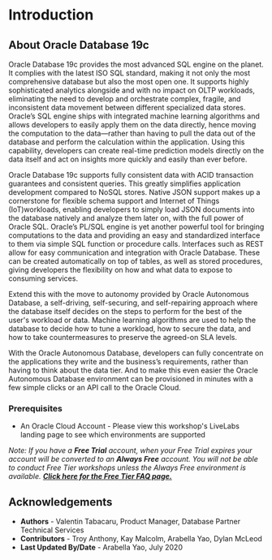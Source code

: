 # Introduction

## **About Oracle Database 19c** ##

Oracle Database 19c provides the most advanced SQL engine on the planet. It complies with the latest ISO SQL standard, making it not only the most comprehensive database but also the most open one. It supports highly sophisticated analytics alongside and with no impact on OLTP workloads, eliminating the need to develop and orchestrate complex, fragile, and inconsistent data movement between different specialized data stores. Oracle’s SQL engine ships with integrated machine learning algorithms and allows developers to easily apply them on the data directly, hence moving the computation to the data—rather than having to pull the data out of the database and perform the calculation within the application. Using this capability, developers can create real-time prediction models directly on the data itself and act on insights more quickly and easily than ever before.

[](youtube:LcsPSJrZDrI)

Oracle Database 19c supports fully consistent data with ACID transaction guarantees and consistent queries. This greatly simplifies application development compared to NoSQL stores. Native JSON support makes up a cornerstone for flexible schema support and Internet of Things (IoT)workloads, enabling developers to simply load JSON documents into the database natively and analyze them later on, with the full power of Oracle SQL. Oracle’s PL/SQL engine is yet another powerful tool for bringing computations to the data and providing an easy and standardized interface to them via simple SQL function or procedure calls. Interfaces such as REST allow for easy communication and integration with Oracle Database. These can be created automatically on top of tables, as well as stored procedures, giving developers the flexibility on how and what data to expose to consuming services.

Extend this with the move to autonomy provided by Oracle Autonomous Database, a self-driving, self-securing, and self-repairing approach where the database itself decides on the steps to perform for the best of the user's workload or data. Machine learning algorithms are used to help the database to decide how to tune a workload, how to secure the data, and how to take countermeasures to preserve the agreed-on SLA levels.

With the Oracle Autonomous Database, developers can fully concentrate on the applications they write and the business’s requirements, rather than having to think about the data tier. And to make this even easier the Oracle Autonomous Database environment can be provisioned in minutes with a few simple clicks or an API call to the Oracle Cloud.

### Prerequisites

* An Oracle Cloud Account - Please view this workshop's LiveLabs landing page to see which environments are supported

*Note: If you have a **Free Trial** account, when your Free Trial expires your account will be converted to an **Always Free** account. You will not be able to conduct Free Tier workshops unless the Always Free environment is available. **[Click here for the Free Tier FAQ page.](https://www.oracle.com/cloud/free/faq.html)***

## **Acknowledgements**

- **Authors** -  Valentin Tabacaru, Product Manager, Database Partner Technical Services
- **Contributors** - Troy Anthony, Kay Malcolm, Arabella Yao, Dylan McLeod
- **Last Updated By/Date** - Arabella Yao, July 2020

